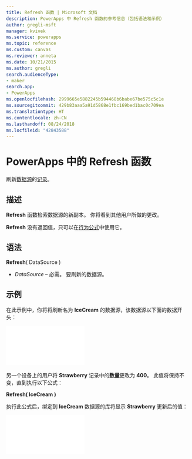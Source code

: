 ```yaml
---
title: Refresh 函数 | Microsoft 文档
description: PowerApps 中 Refresh 函数的参考信息（包括语法和示例）
author: gregli-msft
manager: kvivek
ms.service: powerapps
ms.topic: reference
ms.custom: canvas
ms.reviewer: anneta
ms.date: 10/21/2015
ms.author: gregli
search.audienceType:
- maker
search.app:
- PowerApps
ms.openlocfilehash: 2999665e5882245b594468b6babe67be575c5c1e
ms.sourcegitcommit: 429b83aaa5a91d5868e1fbc169bed1bac0c709ea
ms.translationtype: HT
ms.contentlocale: zh-CN
ms.lasthandoff: 08/24/2018
ms.locfileid: "42843588"
---
```

# <a name="refresh-function-in-powerapps"></a>PowerApps 中的 Refresh 函数
刷新[数据源](../working-with-data-sources.md)的[记录](../working-with-tables.md#records)。

## <a name="description"></a>描述
**Refresh** 函数检索数据源的新副本。  你将看到其他用户所做的更改。

**Refresh** 没有返回值，只可以在[行为公式](../working-with-formulas-in-depth.md)中使用它。

## <a name="syntax"></a>语法
**Refresh**( DataSource )

* *DataSource* – 必需。 要刷新的数据源。

## <a name="example"></a>示例
在此示例中，你将将刷新名为 **IceCream** 的数据源，该数据源以下面的数据开头：

![](media/function-refresh/icecream.png)

另一个设备上的用户将 **Strawberry** 记录中的**数量**更改为 **400**。  此值将保持不变，直到执行以下公式：

**Refresh( IceCream )**

执行此公式后，绑定到 **IceCream** 数据源的库将显示 **Strawberry** 更新后的值：

![](media/function-refresh/icecream-after.png)

